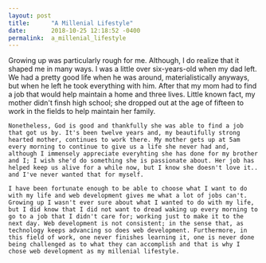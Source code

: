 ```yaml
---
layout: post
title:      "A Millenial Lifestyle"
date:       2018-10-25 12:18:52 -0400
permalink:  a_millenial_lifestyle
---
```




   Growing up was particularly rough for me. Although, I do realize that it shaped me in many ways. I was a little over six-years-old when my dad left. We had a pretty good life when he was around, materialistically anyways, but when he left he took everything with him. After that my mom had to find a job that would help maintain a home and three lives. Little known fact, my mother didn't finsh high school; she dropped out at the age of fifteen to work in the fields to help maintain her family.  
	
	Nonetheless, God is good and thankfully she was able to find a job that got us by. It's been twelve years and, my beautifully strong hearted mother, continues to work there. My mother gets up at 5am every morning to continue to give us a life she never had and, although I immensely appreciate everyhting she has done for my brother and I; I wish she'd do something she is passionate about. Her job has helped keep us alive for a while now, but I know she doesn't love it.. and I've never wanted that for myself. 
  
	I have been fortunate enough to be able to choose what I want to do with my life and web development gives me what a lot of jobs can't. Growing up I wasn't ever sure about what I wanted to do with my life, but I did know that I did not want to dread waking up every morning to go to a job that I didn't care for; working just to make it to the next day. Web development is not consistent; in the sense that, as technology keeps advancing so does web development. Furthermore, in this field of work, one never finishes learning it, one is never done being challenged as to what they can accomplish and that is why I chose web development as my millenial lifestyle.
